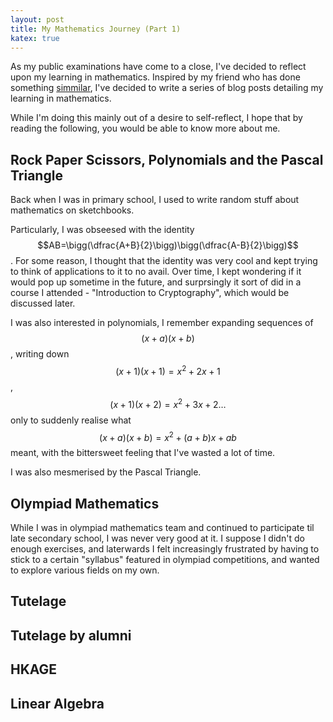 ```yaml
---
layout: post
title: My Mathematics Journey (Part 1)
katex: true
---
```

As my public examinations have come to a close, I've decided to reflect upon my learning in mathematics. Inspired by my friend who has done something [simmilar](https://oscarmui.github.io/code.html), I've decided to write a series of blog posts detailing my learning in mathematics.

While I'm doing this mainly out of a desire to self-reflect, I hope that by reading the following, you would be able to know more about me.

## Rock Paper Scissors, Polynomials and the Pascal Triangle

Back when I was in primary school, I used to write random stuff about mathematics on sketchbooks. 

Particularly, I was obseesed with the identity $$AB=\bigg(\dfrac{A+B}{2}\bigg)\bigg(\dfrac{A-B}{2}\bigg)$$. For some reason, I thought that the identity was very cool and kept trying to think of applications to it to no avail. Over time, I kept wondering if it would pop up sometime in the future, and surprsingly it sort of did in a course I attended - "Introduction to Cryptography", which would be discussed later.

I was also interested in polynomials, I remember expanding sequences of $$(x+a)(x+b)$$, writing down $$(x+1)(x+1)=x^2+2x+1$$, $$(x+1)(x+2)=x^2+3x+2 \dots$$ only to suddenly realise what $$(x+a)(x+b)=x^2+(a+b)x+ab$$ meant, with the bittersweet feeling that I've wasted a lot of time.

I was also mesmerised by the Pascal Triangle. 

## Olympiad Mathematics

While I was in olympiad mathematics team and continued to participate til late secondary school, I was never very good at it. I suppose I didn't do enough exercises, and laterwards I felt increasingly frustrated by having to stick to a certain "syllabus" featured in olympiad competitions, and wanted to explore various fields on my own. 

## Tutelage

## Tutelage by alumni

## HKAGE

## Linear Algebra
